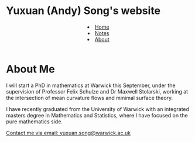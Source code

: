 <html>
    <link rel="stylesheet" href="style.css">
   <head>
      <h1>Yuxuan (Andy) Song's website</h1>
      </head> 
   <body>
      <header>   
         <li class="masthead__menu-item">
          <a href="https://anduin-dk.github.io/AcademicWeb/index.html">Home</a>
            </li>
          <li class="masthead__menu-item">
          <a href="https://anduin-dk.github.io/AcademicWeb/notes.html">Notes</a>
            </li>
          <li class="masthead__menu-item">
          <a href="https://anduin-dk.github.io/AcademicWeb/about.html">About</a>
            </li>
      </header>
      <main>
        <h1>About Me</h1>
        <p>I will start a PhD in mathematics at Warwick this September, under the supervision of Professor Felix Schulze and Dr Maxwell Stolarski, working at the intersection of mean curvature flows and minimal surface theory. </p>
        <p>I have recently graduated from the University of Warwick with an integrated masters degree in Mathematics and Statistics, 
                   where I have focused on the pure mathematics side. </p>     
      </main>
       <section><p><a href="mailto:yuxuan.song@warwick.ac.uk">Contact me via email: yuxuan.song@warwick.ac.uk</a></p></section>
    </body>
</html>
